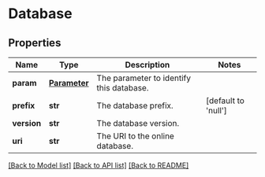 # Database

## Properties
Name | Type | Description | Notes
------------ | ------------- | ------------- | -------------
**param** | [**Parameter**](Parameter.md) | The parameter to identify this database. | 
**prefix** | **str** | The database prefix. | [default to 'null']
**version** | **str** | The database version. | 
**uri** | **str** | The URI to the online database. | 

[[Back to Model list]](../README.md#documentation-for-models) [[Back to API list]](../README.md#documentation-for-api-endpoints) [[Back to README]](../README.md)



